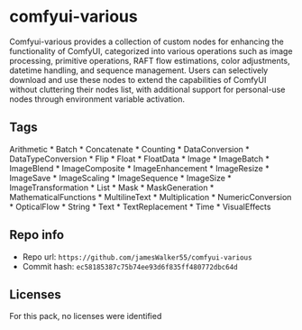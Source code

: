# comfyui-various
Comfyui-various provides a collection of custom nodes for enhancing the functionality of ComfyUI, categorized into various operations such as image processing, primitive operations, RAFT flow estimations, color adjustments, datetime handling, and sequence management. Users can selectively download and use these nodes to extend the capabilities of ComfyUI without cluttering their nodes list, with additional support for personal-use nodes through environment variable activation.

## Tags
Arithmetic * Batch * Concatenate * Counting * DataConversion * DataTypeConversion * Flip * Float * FloatData * Image * ImageBatch * ImageBlend * ImageComposite * ImageEnhancement * ImageResize * ImageSave * ImageScaling * ImageSequence * ImageSize * ImageTransformation * List * Mask * MaskGeneration * MathematicalFunctions * MultilineText * Multiplication * NumericConversion * OpticalFlow * String * Text * TextReplacement * Time * VisualEffects

## Repo info
- Repo url: `https://github.com/jamesWalker55/comfyui-various`
- Commit hash: `ec58185387c75b74ee93d6f835ff480772dbc64d`

## Licenses
For this pack, no licenses were identified
